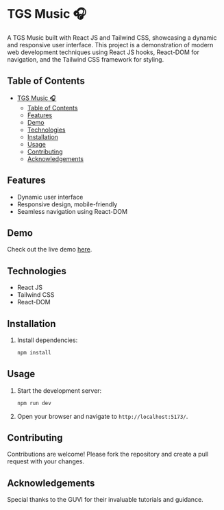 # TGS Music 🎧

A TGS Music built with React JS and Tailwind CSS, showcasing a dynamic and responsive user interface. This project is a demonstration of modern web development techniques using React JS hooks, React-DOM for navigation, and the Tailwind CSS framework for styling.

## Table of Contents

- [TGS Music 🎧](#tgs-music-)
  - [Table of Contents](#table-of-contents)
  - [Features](#features)
  - [Demo](#demo)
  - [Technologies](#technologies)
  - [Installation](#installation)
  - [Usage](#usage)
  - [Contributing](#contributing)
  - [Acknowledgements](#acknowledgements)

## Features

- Dynamic user interface
- Responsive design, mobile-friendly
- Seamless navigation using React-DOM

## Demo

Check out the live demo [here](https://main--tgmus.netlify.app/).

## Technologies

- React JS
- Tailwind CSS
- React-DOM

## Installation

    
1. Install dependencies:
    ```sh
    npm install
    ```
    

## Usage

1. Start the development server:
    ```sh
    npm run dev
    ```
2. Open your browser and navigate to `http://localhost:5173/`.

## Contributing

Contributions are welcome! Please fork the repository and create a pull request with your changes.



## Acknowledgements

Special thanks to the GUVI for their invaluable tutorials and guidance.

